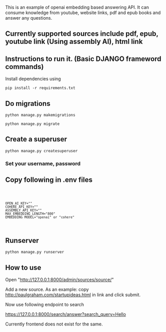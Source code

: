 This is an example of openai embedding based answering API. It can consume knowledge from youtube, website links, pdf and epub books and answer any questions.  


## Currently supported sources include pdf, epub, youtube link (Using assembly AI), html link

## Instructions to run it.  (Basic DJANGO frameword commands)
 
Install dependencies using

<code>pip install -r requirements.txt</code>


## Do migrations 
<code>python manage.py makemigrations</code> 

<code>python manage.py migrate</code>

## Create a superuser 

<code>python manage.py createsuperuser</code>

### Set your username, password

## Copy following in .env files
<code>

    OPEN_AI_KEY=""
    COHERE_API_KEY=""    
    ASSEMBLY_API_KEY=""
    MAX_EMBEDDING_LENGTH="800"
    EMBEDDING_MODEL="openai" or "cohere"

</code>

## Runserver

<code>python manage.py runserver</code>

## How to use 

Open "http://127.0.0.1:8000/admin/sources/source/"

Add a new source. As an example: copy http://paulgraham.com/startupideas.html in link and click submit. 

Now use following endpoint to search 

https://127.0.0.1:8000/search/answer?search_query=Hello

Currently frontend does not exist for the same. 

